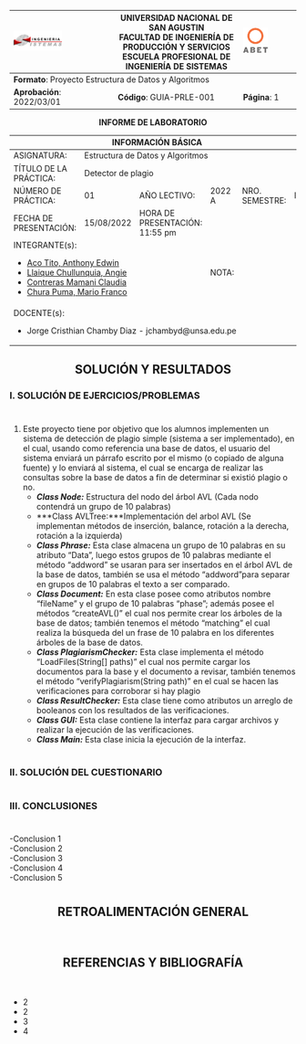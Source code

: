 <div align="center">
<table>
    <theader>
        <tr>
            <td><img src="https://github.com/rescobedoq/pw2/blob/main/epis.png?raw=true" alt="EPIS" style="width:50%; height:auto"/></td>
            <th>
                <span style="font-weight:bold;">UNIVERSIDAD NACIONAL DE SAN AGUSTIN</span><br />
                <span style="font-weight:bold;">FACULTAD DE INGENIERÍA DE PRODUCCIÓN Y SERVICIOS</span><br />
                <span style="font-weight:bold;">ESCUELA PROFESIONAL DE INGENIERÍA DE SISTEMAS</span>
            </th>
            <td><img src="https://github.com/rescobedoq/pw2/blob/main/abet.png?raw=true" alt="ABET" style="width:50%; height:auto"/></td>
        </tr>
    </theader>
    <tbody>
        <tr><td colspan="3"><span style="font-weight:bold;">Formato</span>: Proyecto Estructura de Datos y Algoritmos</td></tr>
        <tr><td><span style="font-weight:bold;">Aprobación</span>:  2022/03/01</td><td><span style="font-weight:bold;">Código</span>: GUIA-PRLE-001</td><td><span style="font-weight:bold;">Página</span>: 1</td></tr>
    </tbody>
</table>
</div>

<div align="center">
<span style="font-weight:bold;">INFORME DE LABORATORIO</span><br />

<table>
<theader>
<tr><th colspan="6">INFORMACIÓN BÁSICA</th></tr>
</theader>
<tbody>
<tr><td>ASIGNATURA:</td><td colspan="5">Estructura de Datos y Algoritmos</td></tr>
<tr><td>TÍTULO DE LA PRÁCTICA:</td><td colspan="5">Detector de plagio</td></tr>
<tr>
<td>NÚMERO DE PRÁCTICA:</td><td>01</td><td>AÑO LECTIVO:</td><td>2022 A</td><td>NRO. SEMESTRE:</td><td>III</td>
</tr>
<tr>
<td>FECHA DE PRESENTACIÓN:</td><td>15/08/2022</td><td>HORA DE PRESENTACIÓN: 11:55 pm</td><td colspan="3"></td>
</tr>
<tr><td colspan="3">INTEGRANTE(s):
<ul>
      <li><a href="https://">Aco Tito, Anthony Edwin</a></li>
      <li><a href="https://">Llaique Chullunquia, Angie </a></li>
			<li><a href="https://">Contreras Mamani Claudia</a></li>
			<li><a href="https://github.com/Mario-Chura">Chura Puma, Mario Franco</a></li>
</ul>
</td>
<td>NOTA:</td><td colspan="2"></td>
</<tr>
<tr><td colspan="6">DOCENTE(s):
<ul>
<li>Jorge Cristhian Chamby Diaz - jchambyd@unsa.edu.pe</li>
</ul>
</td>
</<tr>
</tbody>
</table>
</div>
  

  
<div align="center"><h2> SOLUCIÓN Y RESULTADOS </h2></div>

### I.	SOLUCIÓN DE EJERCICIOS/PROBLEMAS
#	
1.  Este proyecto tiene por objetivo que los alumnos implementen un sistema de detección de plagio simple (sistema a ser implementado), en el cual, usando como referencia una base de datos, el usuario del sistema enviará un párrafo escrito por el mismo (o copiado de alguna fuente) y lo enviará al sistema, el cual se encarga de realizar las consultas sobre la base de datos a fin de determinar si existió plagio o no.
	- ***Class Node:*** Estructura del nodo del árbol AVL (Cada nodo contendrá un grupo de 10 palabras)	
	- ***Class AVLTree:***Implementación del arbol AVL (Se implementan métodos de inserción, balance, rotación a la derecha, rotación a la izquierda)
	- ***Class Phrase:*** Esta clase almacena un grupo de 10 palabras en su atributo “Data”, luego estos grupos de 10 palabras mediante el método “addword” se usaran para ser insertados en el árbol AVL de la base de datos, también se usa el método “addword”para separar en grupos de 10 palabras el texto a ser comparado.
	- ***Class Document:*** En esta clase posee como atributos nombre “fileName” y el grupo de 10 palabras “phase”; además posee el métodos “createAVL()” el cual nos permite crear los árboles de la base de datos; también tenemos el método “matching” el cual realiza la búsqueda del un frase de 10 palabra en los diferentes árboles de la base de datos.
	- ***Class PlagiarismChecker:*** Esta clase implementa el método “LoadFiles(String[] paths)” el cual nos permite cargar los documentos para la base y el documento a revisar, también tenemos el método “verifyPlagiarism(String path)” en el cual se hacen las verificaciones para corroborar si hay plagio
	- ***Class ResultChecker:*** Esta clase tiene como atributos un arreglo de booleanos con los resultados de las verificaciones.
	- ***Class GUI:*** Esta clase contiene la interfaz para cargar archivos y realizar la ejecución de las verificaciones.
	- ***Class Main:*** Esta clase inicia la ejecución de la interfaz.
	
   
#

### II.	SOLUCIÓN DEL CUESTIONARIO


#

### III.	CONCLUSIONES
#
-Conclusion 1 <br>
-Conclusion 2 <br>
-Conclusion 3 <br>
-Conclusion 4 <br>
-Conclusion 5 <br>
#
<div align="center"><h2>  RETROALIMENTACIÓN GENERAL </h2></div> <br>

<div align="center"><h2> REFERENCIAS Y BIBLIOGRAFÍA </h2></div> <br>

-   2
-   2
-   3
-   4
